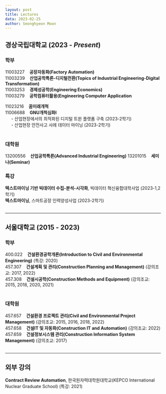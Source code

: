 ```yaml
---
layout: post
title: Lectures
data: 2023-02-25
author: Seonghyeon Moon
---
```


## 경상국립대학교 (2023 - _Present_)

### 학부

11003227&nbsp;&nbsp;&nbsp;&nbsp;**공장자동화(Factory Automation)**  
11003239&nbsp;&nbsp;&nbsp;&nbsp;**산업공학특론-디지털전환(Topics of Industrial Engineering-Digital Transformation)**  
11003253&nbsp;&nbsp;&nbsp;&nbsp;**경제성공학(Engineering Economics)**  
11003279&nbsp;&nbsp;&nbsp;&nbsp;**공학컴퓨터활용(Engineering Computer Application**  

11023216&nbsp;&nbsp;&nbsp;&nbsp;**꿈미래개척**  
11006688&nbsp;&nbsp;&nbsp;&nbsp;**GNU개척심화I**  
&nbsp;&nbsp;&nbsp;&nbsp; - 산업현장에서의 최적화된 디지털 트윈 플랫폼 구축 (2023-2학기)  
&nbsp;&nbsp;&nbsp;&nbsp; - 산업현장 안전사고 사례 데이터 마이닝 (2023-2학기)  
<br/>

### 대학원

13200556&nbsp;&nbsp;&nbsp;&nbsp;**산업공학특론(Advanced Industrial Engineering)**
13201015&nbsp;&nbsp;&nbsp;&nbsp;**세미나(Seminar)**
<br/>

### 특강

**텍스트마이닝 기반 빅데이터 수집-분석-시각화**, 빅데이터 혁신융합대학사업 (2023-1,2학기)  
**텍스트마이닝**, 스마트공장 인력양성사업 (2023-2학기)  
<br/>

---

## 서울대학교 (2015 - 2023)

### 학부

400.022&nbsp;&nbsp;&nbsp;&nbsp;**건설환경공학개론(Introduction to Civil and Environmental Engineering)** (특강: 2020)  
457.307&nbsp;&nbsp;&nbsp;&nbsp;**건설계획 및 관리(Construction Planning and Management)** (강의조교: 2017, 2022)  
457.308&nbsp;&nbsp;&nbsp;&nbsp;**건설시공학(Construction Methods and Equipment)** (강의조교: 2015, 2018, 2020, 2021)  
<br/>

### 대학원

457.657&nbsp;&nbsp;&nbsp;&nbsp;**건설환경 프로젝트 관리(Civil and Environmental Project Management)** (강의조교: 2015, 2016, 2018, 2022)  
457.658&nbsp;&nbsp;&nbsp;&nbsp;**건설IT 및 자동화(Construction IT and Automation)** (강의조교: 2022)  
457.659&nbsp;&nbsp;&nbsp;&nbsp;**건설정보시스템 관리(Construction Information System Management)** (강의조교: 2017)  
<br/>

---

## 외부 강의

**Contract Review Automation**, 한국원자력대학원대학교(KEPCO International Nuclear Graduate School) (특강: 2021)  